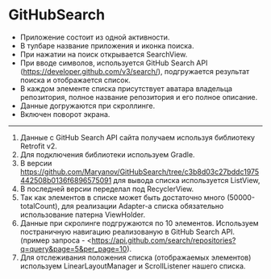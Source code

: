 # GitHubSearch
* Приложение состоит из одной активности.
* В тулбаре название приложения и иконка поиска.
* При нажатии на поиск открывается SearchView.
* При вводе символов, используется GitHub Search API (https://developer.github.com/v3/search/), подгружается результат поиска и отображается список.
* В каждом элементе списка присутствует аватара владельца репозитория, полное название репозитория и его полное описание.
* Данные  догружаются при скроллинге.
* Включен поворот экрана.

***

1. Данные с GitHub Search API сайта получаем используя библиотеку Retrofit v2.
2. Для подключения библиотеки используем Gradle.
3. В версии https://github.com/Maryanov/GitHubSearch/tree/c3b8d03c27bddc1975442508b0136f6896575091 для вывода списка используется ListView, 
4. В последней версии переделал под RecyclerView.
4. Так как элементов в списке может быть достаточно много (50000-totalCount), для реализации Adapter-а списка обязательно использование патерна ViewHolder.
5. Данные при скролинге подгружаются по 10 элементов. Используем постраничную навигацию реализованую в GitHub Search API. (пример запроса - <https://api.github.com/search/repositories?q=query&page=5&per_page=10). 
6. Для отслеживания положения списка (отображаемых элементов) используем LinearLayoutManager и ScrollListener нашего списка. 
